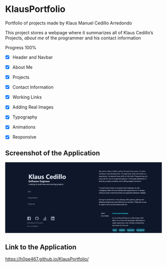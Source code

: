 # KlausPortfolio
Portfolio of projects made by Klaus Manuel Cedillo Arredondo

This project stores a webpage where it summarizes all of Klaus Cedillo’s Projects, *about  me* of the programmer and his contact information

Progress 100%

* [x] Header and Navbar
* [x] About Me
* [x] Projects
* [x] Contact Information
* [x] Working Links
* [x] Adding Real Images
* [x] Typography
* [x] Animations
* [x] Responsive


## Screenshot of the Application

![Screenshot of the Application](./assets/images/Portfolio.PNG)

## Link to the Application

https://h0pe467.github.io/KlausPortfolio/